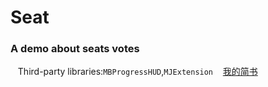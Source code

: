 # Seat
### A demo about seats votes<br>
    Third-party libraries:`MBProgressHUD`,`MJExtension`
    [我的简书](http://www.jianshu.com/u/848ae424944b)
    
    
    
